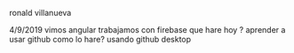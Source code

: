 ronald villanueva

4/9/2019
vimos angular 
trabajamos con firebase 
que hare hoy ?
aprender a usar github
como lo hare?
usando github desktop